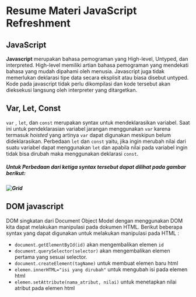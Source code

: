 # Resume Materi JavaScript Refreshment
## JavaScript
**Javascript** merupakan bahasa pemograman yang High-level, Untyped, dan interpreted. High-level memiliki artian bahasa pemograman yang mendekati bahasa yang mudah dipahami oleh menusia. Javascript juga tidak memerlukan deklarasi tipe data secara eksplisit atau biasa disebut untyped. Kode pada javascript tidak perlu dikompilasi dan kode tersebut akan dieksekusi langsung oleh interpreter yang ditargetkan.

## Var, Let, Const
`var` , `let`, dan `const` merupakan syntax untuk mendeklarasikan variabel. Saat ini untuk pendeklarasian variabel jarangan menggunakan `var` karena termasuk *hoisted* yang artinya `var` dapat digunakan meskipun belum dideklarasikan. Perbedaan `let` dan `const` yaitu, jika ingin merubah nilai dari suatu variabel dapat menggunakan `let` dan apabila nilai pada variabel ingin tidak bisa dirubah maka menggunakan deklarasi `const`. 
##### Untuk Perbedaan dari ketiga syntax tersebut dapat dilihat pada gambar berikut:
##### ![Grid](https://blog.xsis.academy/wp-content/uploads/2022/05/perbedaan.png)

## DOM javascript
DOM singkatan dari Document Object Model dengan menggunakan DOM kita dapat melakukan manipulasi pada dokumen HTML. Berikut beberapa syntax yang dapat digunakan untuk melakukan manipulasi pada HTML :

- `document.getElementById(id)` akan mengembalikan elemen `id`
- `document.querySelector(selector)` akan mengembalikan elemen pertama yang sesuai selector.
- `document.createElement(tagName)` untuk membuat elemen baru html
- `elemen.innerHTML="isi yang dirubah"` untuk mengubah isi pada elemen html
- `elemen.setAttribute(nama_atribut, nilai)` untuk menetapkan nilai atribut pada elemen html
